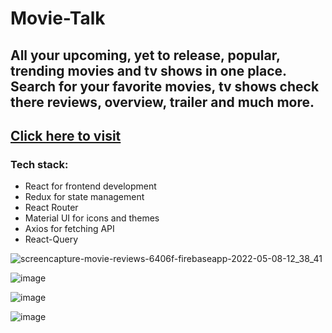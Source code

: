 # Movie-Talk
## All your upcoming, yet to release, popular, trending movies and tv shows in one place. Search for your favorite movies, tv shows check there reviews, overview, trailer and much more.
## [Click here to visit](https://movie-reviews-6406f.firebaseapp.com/)
### Tech stack:
   * React for frontend development
   * Redux for state management
   * React Router 
   * Material UI for icons and themes
   * Axios for fetching API
   * React-Query
   
  
![screencapture-movie-reviews-6406f-firebaseapp-2022-05-08-12_38_41](https://user-images.githubusercontent.com/72123368/167285771-bfd1b48f-064a-4624-a17b-20eddec6b545.png)

![image](https://user-images.githubusercontent.com/72123368/167285886-bda65f51-c470-44e3-b51a-b94ddfa80ae8.png)


![image](https://user-images.githubusercontent.com/72123368/167285804-e66aa230-74db-4416-b161-d3e5033bfcd3.png)

![image](https://user-images.githubusercontent.com/72123368/167285837-c6718df9-634c-42df-b833-78c10bb9386a.png)


